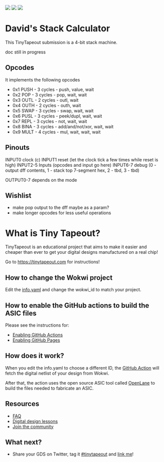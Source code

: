 ![](../../workflows/gds/badge.svg) ![](../../workflows/docs/badge.svg) ![](../../workflows/test/badge.svg)

# David's Stack Calculator

This TinyTapeout submission is a 4-bit stack machine.

doc still in progress

## Opcodes

It implements the following opcodes

- 0x1 PUSH - 3 cycles - push, value, wait
- 0x2 POP  - 3 cycles - pop, wait, wait
- 0x3 OUTL - 2 cycles - outl, wait
- 0x4 OUTH - 2 cycles - outh, wait
- 0x5 SWAP - 3 cycles - swap, wait, wait
- 0x6 PUSL - 3 cycles - peek/dupl, wait, wait
- 0x7 REPL - 3 cycles - not, wait, wait
- 0x8 BINA - 3 cycles - add/and/not/xor, wait, wait
- 0x9 MULT - 4 cycles - mul, wait, wait, wait

## Pinouts

INPUT0 clock (c)
INPUT1 reset (let the clock tick a few times while reset is high)
INPUT2-5 Inputs (opcodes and input go here)
INPUT6-7 debug (0 - output dff contents, 1 - stack top 7-segment hex, 2 - tbd, 3 - tbd)

OUTPUT0-7 depends on the mode

## Wishlist

- make pop output to the dff maybe as a param?
- make longer opcodes for less useful operations

# What is Tiny Tapeout?

TinyTapeout is an educational project that aims to make it easier and cheaper than ever to get your digital designs manufactured on a real chip!

Go to https://tinytapeout.com for instructions!

## How to change the Wokwi project

Edit the [info.yaml](info.yaml) and change the wokwi_id to match your project.

## How to enable the GitHub actions to build the ASIC files

Please see the instructions for:

* [Enabling GitHub Actions](https://tinytapeout.com/faq/#when-i-commit-my-change-the-gds-action-isnt-running)
* [Enabling GitHub Pages](https://tinytapeout.com/faq/#my-github-action-is-failing-on-the-pages-part)

## How does it work?

When you edit the info.yaml to choose a different ID, the [GitHub Action](.github/workflows/gds.yaml) will fetch the digital netlist of your design from Wokwi.

After that, the action uses the open source ASIC tool called [OpenLane](https://www.zerotoasiccourse.com/terminology/openlane/) to build the files needed to fabricate an ASIC.

## Resources

* [FAQ](https://tinytapeout.com/faq/)
* [Digital design lessons](https://tinytapeout.com/digital_design/)
* [Join the community](https://discord.gg/rPK2nSjxy8)

## What next?

* Share your GDS on Twitter, tag it [#tinytapeout](https://twitter.com/hashtag/tinytapeout?src=hashtag_click) and [link me](https://twitter.com/matthewvenn)!
